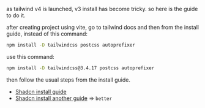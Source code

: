 as tailwind v4 is launched, v3 install has become tricky.
so here is the guide to do it.

after creating project using vite, go to tailwind docs and then from the install guide, instead of this command:

```bash
npm install -D tailwindcss postcss autoprefixer
```

use this command:

```bash
npm install -D tailwindcss@3.4.17 postcss autoprefixer
```

then follow the usual steps from the install guide.

- [Shadcn install guide](https://medium.com/@mohammadkaifm/how-to-set-up-vite-react-project-without-typescript-to-use-shadcn-ecc6c1dffce3)
- [Shadcn install another guide](https://kizito917.hashnode.dev/how-to-setup-shadcnui-in-a-react-application-without-typescript) => `better`
